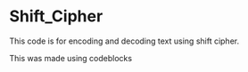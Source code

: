 # Shift_Cipher
This code is for encoding and decoding text using shift cipher.

This was made using codeblocks
